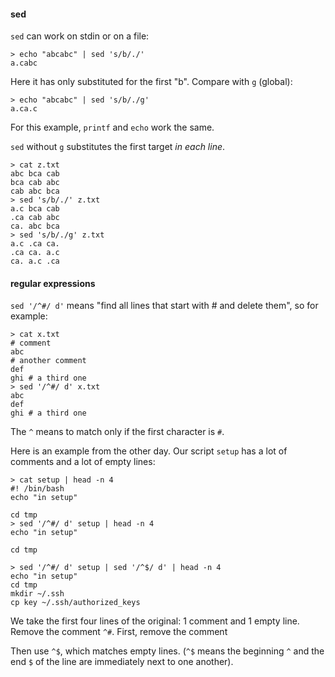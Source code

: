 #### sed

``sed`` can work on stdin or on a file:

```
> echo "abcabc" | sed 's/b/./'
a.cabc
```

Here it has only substituted for the first "b".  Compare with ``g`` (global):

```
> echo "abcabc" | sed 's/b/./g'
a.ca.c
```

For this example, ``printf`` and ``echo`` work the same.

``sed`` without ``g`` substitutes the first target *in each line*.

```
> cat z.txt
abc bca cab
bca cab abc
cab abc bca
> sed 's/b/./' z.txt
a.c bca cab
.ca cab abc
ca. abc bca
> sed 's/b/./g' z.txt
a.c .ca ca.
.ca ca. a.c
ca. a.c .ca
```

#### regular expressions

``sed '/^#/ d'`` means "find all lines that start with # and delete them", so for example:

```
> cat x.txt
# comment
abc
# another comment
def
ghi # a third one
> sed '/^#/ d' x.txt
abc
def
ghi # a third one
```

The ``^`` means to match only if the first character is ``#``.

Here is an example from the other day.  Our script ``setup`` has a lot of comments and a lot of empty lines:

```
> cat setup | head -n 4
#! /bin/bash
echo "in setup"

cd tmp
> sed '/^#/ d' setup | head -n 4
echo "in setup"

cd tmp

> sed '/^#/ d' setup | sed '/^$/ d' | head -n 4
echo "in setup"
cd tmp
mkdir ~/.ssh
cp key ~/.ssh/authorized_keys
```

We take the first four lines of the original:  1 comment and 1 empty line.  Remove the comment ``^#``.  First, remove the comment

Then use ``^$``, which matches empty lines.  (``^$`` means the beginning ``^`` and the end ``$`` of the line are immediately next to one another).
